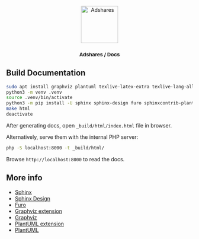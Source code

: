 <p align="center">
    <a href="https://adshares.net/" title="Adshares sp. z o.o." target="_blank">
        <img src="https://adshares.net/logos/ads.svg" alt="Adshares" width="100" height="100">
    </a>
</p>
<h3 align="center"><small>Adshares / Docs</small></h3>

Build Documentation
-------------------

```bash
sudo apt install graphviz plantuml texlive-latex-extra texlive-lang-all latexmk
python3 -m venv .venv
source .venv/bin/activate
python3 -m pip install -U sphinx sphinx-design furo sphinxcontrib-plantuml graphviz sphinxcontrib.httpdomain
make html
deactivate
```

After generating docs, open `_build/html/index.html` file in browser.

Alternatively, serve them with the internal PHP server:

```bash
php -S localhost:8000 -t _build/html/
```

Browse `http://localhost:8000` to read the docs.


More info
---------

- [Sphinx](https://www.sphinx-doc.org/)
- [Sphinx Design](https://sphinx-design.readthedocs.io/)
- [Furo](https://github.com/pradyunsg/furo)
- [Graphviz extension](https://www.sphinx-doc.org/en/master/usage/extensions/graphviz.html)
- [Graphviz](https://graphviz.org/)
- [PlantUML extension](https://github.com/sphinx-contrib/plantuml/)
- [PlantUML](https://plantuml.com/)